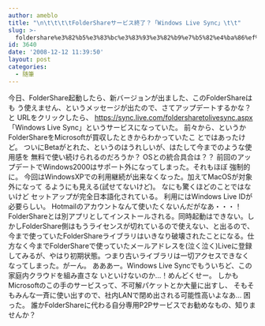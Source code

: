 ```yaml
---
author: ameblo
title: "\n\t\t\t\tFolderShareサービス終了？「Windows Live Sync」\t\t"
slug: >-
  foldershare%e3%82%b5%e3%83%bc%e3%83%93%e3%82%b9%e7%b5%82%e4%ba%86%ef%bc%9f%e3%80%8cwindows-live-sync%e3%80%8d
id: 3640
date: '2008-12-12 11:39:50'
layout: post
categories:
  - 随筆
---
```


今日、FolderShare起動したら、新バージョンが出ました、このFolderShareはも う使えません、というメッセージが出たので、さてアップデートするかな？と URLをクリックしたら、 https://sync.live.com/foldersharetolivesync.aspx 「Windows Live Sync」というサービスになっていた。 前々から、というかFolderShareをMicrosoftが買収したときからわかっていたこ とではあったけど。 ついにBetaがとれた、というのはうれしいが、はたして今までのような使用感を 無料で使い続けられるのだろうか？ OSとの統合具合は？？ 前回のアップデートでWindows2000はサポート外になってしまった。それもほぼ 強制的に。 今回はWindowsXPでの利用継続が出来なくなった。加えてMacOSが対象外になって るようにも見える(試せてないけど)。 なにも驚くほどのことではないけど セットアップが完全日本語化されている。 利用にはWindows Live IDが必要らしい。 Hotmailのアカウントなんて使いたくないんだがなあ・・・！ FolderShareとは別アプリとしてインストールされる。同時起動はできない。し かしFolderShare側はもうライセンスが切れているので使えない、と出るので、 今まで使っていたFolderShareライブラリはいきなり破壊されたことになる。仕 方なく今までFolderShareで使っていたメールアドレスを(泣く泣く)Liveに登録 してみるが、やはり初期状態。つまり古いライブラリは一切アクセスできなく なってしまった。がーん。 あああー。Windows Live Syncでもういちど、この家庭内クラウドを組み直さな いといけないのか…！めんどくせー。 しかもMicrosoftのこの手のサービスって、不可解パケットとか大量に出すし、 そもそもみんな一斉に使い出すので、社内LANで閉め出される可能性高いよなあ… 困った。 誰かFolderShareに代わる自分専用P2Pサービスでお勧めなもの、知りませんか？